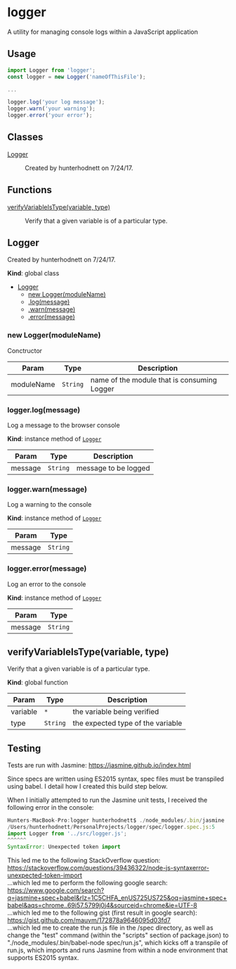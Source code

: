 # logger
A utility for managing console logs within a JavaScript application

## Usage
```javascript
import Logger from 'logger';
const logger = new Logger('nameOfThisFile');

...

logger.log('your log message');
logger.warn('your warning');
logger.error('your error');
```

## Classes

<dl>
<dt><a href="#Logger">Logger</a></dt>
<dd><p>Created by hunterhodnett on 7/24/17.</p>
</dd>
</dl>

## Functions

<dl>
<dt><a href="#verifyVariableIsType">verifyVariableIsType(variable, type)</a></dt>
<dd><p>Verify that a given variable is of a particular type.</p>
</dd>
</dl>

<a name="Logger"></a>

## Logger
Created by hunterhodnett on 7/24/17.

**Kind**: global class  

* [Logger](#Logger)
    * [new Logger(moduleName)](#new_Logger_new)
    * [.log(message)](#Logger+log)
    * [.warn(message)](#Logger+warn)
    * [.error(message)](#Logger+error)

<a name="new_Logger_new"></a>

### new Logger(moduleName)
Conctructor


| Param | Type | Description |
| --- | --- | --- |
| moduleName | <code>String</code> | name of the module that is consuming Logger |

<a name="Logger+log"></a>

### logger.log(message)
Log a message to the browser console

**Kind**: instance method of [<code>Logger</code>](#Logger)  

| Param | Type | Description |
| --- | --- | --- |
| message | <code>String</code> | message to be logged |

<a name="Logger+warn"></a>

### logger.warn(message)
Log a warning to the console

**Kind**: instance method of [<code>Logger</code>](#Logger)  

| Param | Type |
| --- | --- |
| message | <code>String</code> | 

<a name="Logger+error"></a>

### logger.error(message)
Log an error to the console

**Kind**: instance method of [<code>Logger</code>](#Logger)  

| Param | Type |
| --- | --- |
| message | <code>String</code> | 

<a name="verifyVariableIsType"></a>

## verifyVariableIsType(variable, type)
Verify that a given variable is of a particular type.

**Kind**: global function  

| Param | Type | Description |
| --- | --- | --- |
| variable | <code>\*</code> | the variable being verified |
| type | <code>String</code> | the expected type of the variable |

## Testing
Tests are run with Jasmine: https://jasmine.github.io/index.html

Since specs are written using ES2015 syntax, spec files must be transpiled using babel. I detail how I created this build
step below.

When I initially attempted to run the Jasmine unit tests, I received the following error in the console:
```javascript
Hunters-MacBook-Pro:logger hunterhodnett$ ./node_modules/.bin/jasmine
/Users/hunterhodnett/PersonalProjects/logger/spec/logger.spec.js:5
import Logger from '../src/logger.js';
^^^^^^
SyntaxError: Unexpected token import
```

This led me to the following StackOverflow question: https://stackoverflow.com/questions/39436322/node-js-syntaxerror-unexpected-token-import  
...which led me to perform the following google search: https://www.google.com/search?q=jasmine+spec+babel&rlz=1C5CHFA_enUS725US725&oq=jasmine+spec+babel&aqs=chrome..69i57.5799j0j4&sourceid=chrome&ie=UTF-8  
...which led me to the following gist (first result in google search): https://gist.github.com/mauvm/172878a9646095d03fd7  
...which led me to create the run.js file in the /spec directory, as well as change the "test" command (within the
"scripts" section of package.json) to "./node_modules/.bin/babel-node spec/run.js", which kicks off a transpile of run.js,
which imports and runs Jasmine from within a node environment that supports ES2015 syntax.  